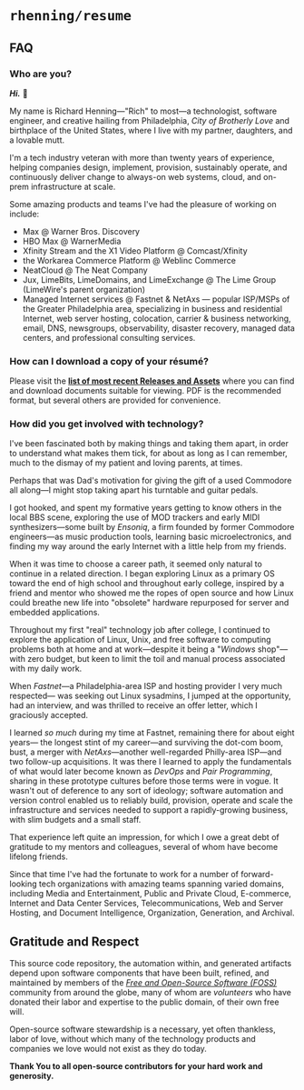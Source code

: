 # `rhenning/resume`

## FAQ

### Who are you?

_**Hi.**_ :wave:

My name is Richard Henning—"Rich" to most—a technologist, software engineer,
and creative hailing from Philadelphia, _City of Brotherly Love_ and birthplace of the
United States, where I live with my partner, daughters, and a lovable mutt.

I'm a tech industry veteran with more than twenty years of experience, helping
companies design, implement, provision, sustainably operate, and continuously
deliver change to always-on web systems, cloud, and on-prem infrastructure at
scale.

Some amazing products and teams I've had the pleasure of working on include:

* Max @ Warner Bros. Discovery
* HBO Max @ WarnerMedia
* Xfinity Stream and the X1 Video Platform @ Comcast/Xfinity
* the Workarea Commerce Platform @ Weblinc Commerce
* NeatCloud @ The Neat Company
* Jux, LimeBits, LimeDomains, and LimeExchange @ The Lime Group
  (LimeWire's parent organization)
* Managed Internet services @ Fastnet & NetAxs — popular ISP/MSPs of
  the Greater Philadelphia area, specializing in business and residential
  Internet, web server hosting, colocation, carrier & business networking,
  email, DNS, newsgroups, observability, disaster recovery, managed data
  centers, and professional consulting services.

### How can I download a copy of your résumé?

Please visit the **[list of most recent Releases and Assets][releases]** where you can find and
download documents suitable for viewing. PDF is the recommended format, but
several others are provided for convenience.

### How did you get involved with technology?

I've been fascinated both by making things and taking them apart, in order to
understand what makes them tick, for about as long as I can remember, much to
the dismay of my patient and loving parents, at times.

Perhaps that was Dad's motivation for giving the gift of a used Commodore all
along—I might stop taking apart his turntable and guitar pedals.

I got hooked, and spent my formative years getting to know others in the local
BBS scene, exploring the use of MOD trackers and early MIDI synthesizers—some
built by _Ensoniq_, a firm founded by former Commodore engineers—as music
production tools, learning basic microelectronics, and finding my way around the
early Internet with a little help from my friends.

When it was time to choose a career path, it seemed only natural to continue in a
related direction. I began exploring Linux as a primary OS toward the end of high
school and throughout early college, inspired by a friend and mentor who showed
me the ropes of open source and how Linux could breathe new life into "obsolete"
hardware repurposed for server and embedded applications.

Throughout my first "real" technology job after college, I continued to explore the
application of Linux, Unix, and free software to computing problems both at home
and at work—despite it being a "_Windows_ shop"—with zero budget, but keen to
limit the toil and manual process associated with my daily work.

When _Fastnet_—a Philadelphia-area ISP and hosting provider I very much respected—
was seeking out Linux sysadmins, I jumped at the opportunity, had an interview,
and was thrilled to receive an offer letter, which I graciously accepted.

I learned _so much_ during my time at Fastnet, remaining there for about eight years—
the longest stint of my career—and surviving the dot-com boom, bust, a merger
with _NetAxs_—another well-regarded Philly-area ISP—and two follow-up acquisitions.
It was there I learned to apply the fundamentals of what would later become known
as _DevOps_ and _Pair Programming_, sharing in these prototype cultures before those
terms were in vogue. It wasn't out of deference to any sort of ideology; software
automation and version control enabled us to reliably build, provision, operate and
scale the infrastructure and services needed to support a rapidly-growing business,
with slim budgets and a small staff.

That experience left quite an impression, for which I owe a great debt of gratitude
to my mentors and colleagues, several of whom have become lifelong friends.

Since that time I've had the fortunate to work for a number of forward-looking tech
organizations with amazing teams spanning varied domains, including Media and
Entertainment, Public and Private Cloud, E-commerce, Internet and Data Center
Services, Telecommunications, Web and Server Hosting, and Document Intelligence,
Organization, Generation, and Archival.

## Gratitude and Respect

This source code repository, the automation within, and generated artifacts depend
upon software components that have been built, refined, and maintained by members
of the [_Free and Open-Source Software (FOSS)_][FOSS] community from around the
globe, many of whom are _volunteers_ who have donated their labor and expertise
to the public domain, of their own free will.

Open-source software stewardship is a necessary, yet often thankless, labor of
love, without which many of the technology products and companies we love would
not exist as they do today.

**Thank You to all open-source contributors for your hard work and generosity.**

[FOSS]: https://en.wikipedia.org/wiki/Free_and_open-source_software
[releases]: https://github.com/rhenning/resume/releases
